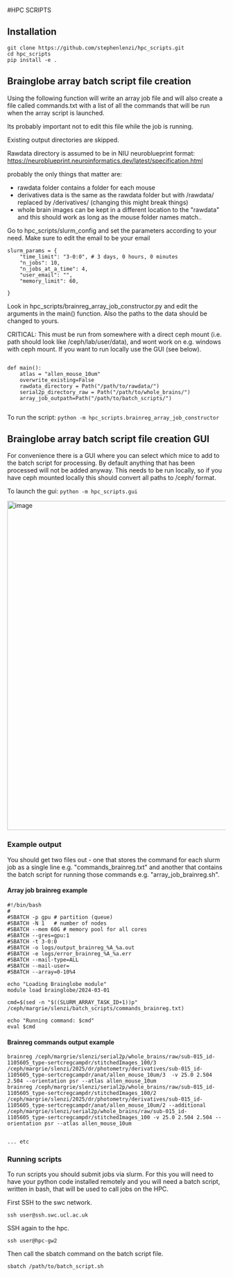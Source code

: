 #HPC SCRIPTS

## Installation


```
git clone https://github.com/stephenlenzi/hpc_scripts.git
cd hpc_scripts
pip install -e .
```


## Brainglobe array batch script file creation

Using the following function will write an array job file and will also create
a file called commands.txt with a list of all the commands that will be run when the array script is launched.

Its probably important not to edit this file while the job is running.

Existing output directories are skipped.

Rawdata directory is assumed to be in NIU neuroblueprint format: https://neuroblueprint.neuroinformatics.dev/latest/specification.html 

probably the only things that matter are:

- rawdata folder contains a folder for each mouse
- derivatives data is the same as the rawdata folder but with /rawdata/ replaced by /derivatives/ (changing this might break things)
- whole brain images can be kept in a different location to the "rawdata" and this should work as long as the mouse folder names match.. 


Go to hpc_scripts/slurm_config and set the parameters according to your need. Make sure to edit the email to be your email


```
slurm_params = {
    "time_limit": "3-0:0", # 3 days, 0 hours, 0 minutes
    "n_jobs": 10,
    "n_jobs_at_a_time": 4,
    "user_email": "",
    "memory_limit": 60,

}

```


Look in hpc_scripts/brainreg_array_job_constructor.py and edit the arguments in the main() function. Also the paths to the data should be changed to yours.

CRITICAL: This must be run from somewhere with a direct ceph mount (i.e. path should look like /ceph/lab/user/data), and
wont work on e.g. windows with ceph mount. If you want to run locally use the GUI (see below).

```

def main():
    atlas = "allen_mouse_10um"
    overwrite_existing=False
    rawdata_directory = Path("/path/to/rawdata/")   
    serial2p_directory_raw = Path("/path/to/whole_brains/")
    array_job_outpath=Path("/path/to/batch_scripts/")


```


To run the script:
```python -m hpc_scripts.brainreg_array_job_constructor```

## Brainglobe array batch script file creation GUI

For convenience there is a GUI where you can select which mice to add to the batch script for processing.
By default anything that has been processed will not be added anyway. This needs to be run locally, so if you 
have ceph mounted locally this should convert all paths to /ceph/ format.

To launch the gui:
```python -m hpc_scripts.gui```

<img width="781" height="758" alt="image" src="https://github.com/user-attachments/assets/2de75d6c-7f75-424f-8715-4d09fdac7285" />


### Example output

You should get two files out - one that stores the command for each slurm job as a single line e.g. "commands_brainreg.txt" and another
that contains the batch script for running those commands e.g. "array_job_brainreg.sh".

#### Array job brainreg example
```
#!/bin/bash
#
#SBATCH -p gpu # partition (queue)
#SBATCH -N 1   # number of nodes
#SBATCH --mem 60G # memory pool for all cores
#SBATCH --gres=gpu:1
#SBATCH -t 3-0:0
#SBATCH -o logs/output_brainreg_%A_%a.out
#SBATCH -e logs/error_brainreg_%A_%a.err
#SBATCH --mail-type=ALL
#SBATCH --mail-user=
#SBATCH --array=0-10%4

echo "Loading Brainglobe module"
module load brainglobe/2024-03-01

cmd=$(sed -n "$((SLURM_ARRAY_TASK_ID+1))p" /ceph/margrie/slenzi/batch_scripts/commands_brainreg.txt)

echo "Running command: $cmd"
eval $cmd
```
#### Brainreg commands output example
```
brainreg /ceph/margrie/slenzi/serial2p/whole_brains/raw/sub-015_id-1105605_type-sertcregcampdr/stitchedImages_100/3 /ceph/margrie/slenzi/2025/dr/photometry/derivatives/sub-015_id-1105605_type-sertcregcampdr/anat/allen_mouse_10um/3  -v 25.0 2.504 2.504 --orientation psr --atlas allen_mouse_10um
brainreg /ceph/margrie/slenzi/serial2p/whole_brains/raw/sub-015_id-1105605_type-sertcregcampdr/stitchedImages_100/2 /ceph/margrie/slenzi/2025/dr/photometry/derivatives/sub-015_id-1105605_type-sertcregcampdr/anat/allen_mouse_10um/2 --additional /ceph/margrie/slenzi/serial2p/whole_brains/raw/sub-015_id-1105605_type-sertcregcampdr/stitchedImages_100 -v 25.0 2.504 2.504 --orientation psr --atlas allen_mouse_10um


... etc

```
### Running scripts

To run scripts you should submit jobs via slurm. For this you will need to have your python code
installed remotely and you will need a batch script, written in bash, that will be used to call jobs on
the HPC.

First SSH to the swc network.

```ssh user@ssh.swc.ucl.ac.uk```

SSH again to the hpc.

```ssh user@hpc-gw2```

Then call the sbatch command on the batch script file.

```sbatch /path/to/batch_script.sh```
